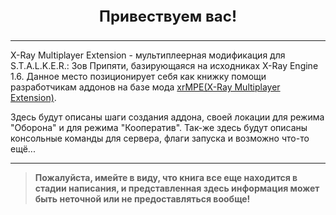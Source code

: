 <p style="text-align: center; font-size: 24px">
<b>Привествуем вас!</b>
</p>

___

X-Ray Multiplayer Extension - мультиплеерная модификация для S.T.A.L.K.E.R.: Зов Припяти, базирующаяся на исходниках X-Ray Engine 1.6. Данное место позиционирует себя как книжку помощи разработчикам аддонов на базе мода [xrMPE(X-Ray Multiplayer Extension)](https://ap-pro.ru/forums/topic/148-x-ray-multiplayer-extension-obt).

Здесь будут описаны шаги создания аддона, своей локации для режима "Оборона" и для режима "Кооператив". Так-же здесь будут описаны консольные команды для сервера, флаги запуска и возможно что-то ещё...

___

> **Пожалуйста, имейте в виду, что книга все еще находится в стадии написания, и представленная здесь информация может быть неточной или не предоставляться вообще!**
